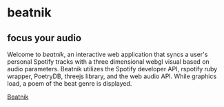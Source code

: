 # beatnik
## focus your audio

Welcome to *beatnik*, an interactive web application that syncs a user's personal Spotify tracks with a three dimensional webgl visual based on audio parameters. Beatnik utilizes the Spotify developer API, rspotify ruby wrapper, PoetryDB, threejs library, and the web audio API. While graphics load, a poem of the beat genre is displayed.

[Beatnik](http://beatnk.herokuapp.com/)
